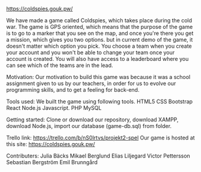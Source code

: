 https://coldspies.gouk.pw/

We have made a game called Coldspies, which takes place during the cold war.
The game is GPS oriented, which means that the purpose of the game is to go to a marker that you see on the map, and once you're there you get a mission, which gives you two options. but in current demo of the game, it doesn't matter which option you pick.
You choose a team when you create your account and you won't be able to change your team once your account is created. You will also have access to a leaderboard where you can see which of the teams are in the lead.

Motivation:
Our motivation to build this game was because it was a school assignment given to us by our teachers, in order for us to evolve our programming skills, and to get a feeling for back-end.

Tools used:
We built the game using following tools.
HTML5
CSS
Bootstrap
React
Node.js
Javascript.
PHP
MySQL



Getting started:
Clone or download our repository, download XAMPP, download Node.js, import our database (game-db.sql) from folder.

Trello link: https://trello.com/b/nS0lrtvs/projekt2-spel
Our game is hosted at this site: https://coldspies.gouk.pw/




Contributers:
Julia Bäcks
Mikael Berglund
Elias Liljegard
Victor Pettersson
Sebastian Bergström
Emil Brunngård
